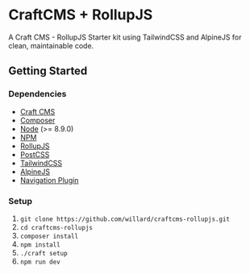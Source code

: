# CraftCMS + RollupJS
A Craft CMS - RollupJS Starter kit using TailwindCSS and AlpineJS for clean, maintainable code. 

## Getting Started

### Dependencies

* [Craft CMS](https://craftcms.com/)
* [Composer](https://getcomposer.org/)
* [Node](https://nodejs.org/) (>= 8.9.0)
* [NPM](https://www.npmjs.com/)
* [RollupJS](https://rollupjs.org/guide/en/)
* [PostCSS](https://postcss.org/)
* [TailwindCSS](https://tailwindcss.com/)
* [AlpineJS](https://github.com/alpinejs/alpine)
* [Navigation Plugin](https://github.com/verbb/navigation)

### Setup
1.  `git clone https://github.com/willard/craftcms-rollupjs.git`
1.  `cd craftcms-rollupjs`
1.  `composer install`
1.  `npm install`
1.  `./craft setup`
1.  `npm run dev`
